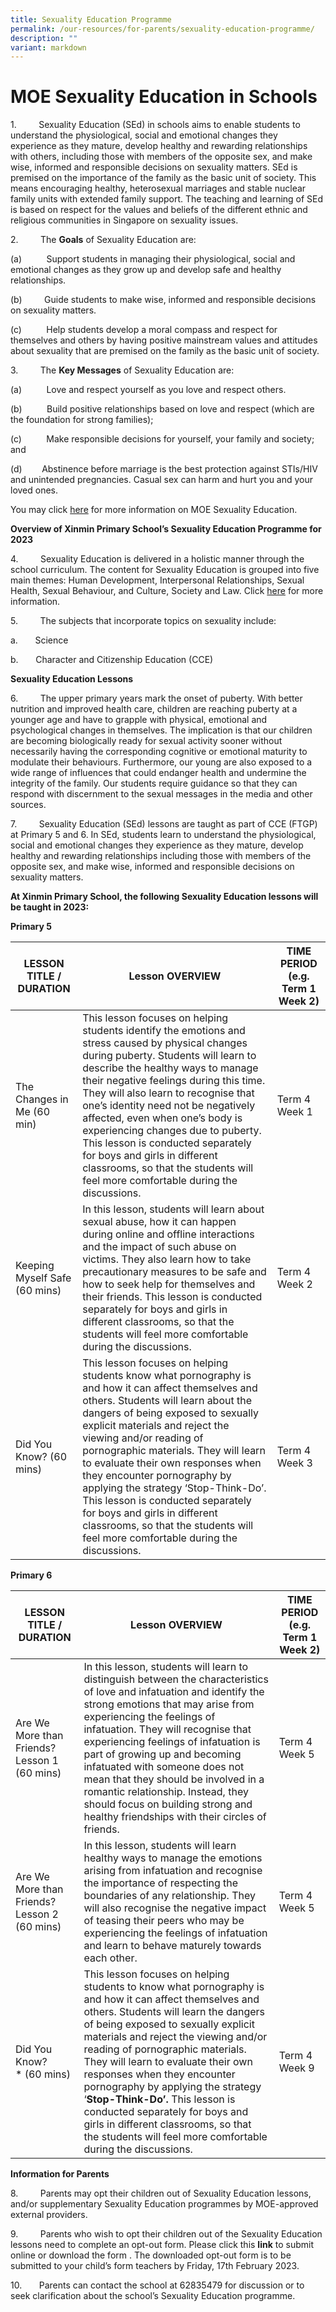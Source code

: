 ```yaml
---
title: Sexuality Education Programme
permalink: /our-resources/for-parents/sexuality-education-programme/
description: ""
variant: markdown
---
```

# **MOE Sexuality Education in Schools** 

1.         Sexuality Education (SEd) in schools aims to enable students to understand the physiological, social and emotional changes they experience as they mature, develop healthy and rewarding relationships with others, including those with members of the opposite sex, and make wise, informed and responsible decisions on sexuality matters. SEd is premised on the importance of the family as the basic unit of society. This means encouraging healthy, heterosexual marriages and stable nuclear family units with extended family support. The teaching and learning of SEd is based on respect for the values and beliefs of the different ethnic and religious communities in Singapore on sexuality issues.

2.         The **Goals** of Sexuality Education are:

(a)          Support students in managing their physiological, social and emotional changes as they grow up and develop safe and healthy relationships.

(b)         Guide students to make wise, informed and responsible decisions on sexuality matters.

(c)          Help students develop a moral compass and respect for themselves and others by having positive mainstream values and attitudes about sexuality that are premised on the family as the basic unit of society.

3.         The **Key Messages** of Sexuality Education are:

(a)          Love and respect yourself as you love and respect others.

(b)          Build positive relationships based on love and respect (which are the foundation for strong families);

(c)          Make responsible decisions for yourself, your family and society; and

(d)        Abstinence before marriage is the best protection against STIs/HIV and unintended pregnancies. Casual sex can harm and hurt you and your loved ones.

You may click [here](https://go.gov.sg/moe-sexuality-education) for more information on MOE Sexuality Education. 

**Overview of Xinmin Primary School’s Sexuality Education Programme for 2023**

4.         Sexuality Education is delivered in a holistic manner through the school curriculum. The content for Sexuality Education is grouped into five main themes: Human Development, Interpersonal Relationships, Sexual Health, Sexual Behaviour, and Culture, Society and Law. Click [here](https://www.moe.gov.sg/education-in-sg/our-programmes/sexuality-education/scope-and-teaching-approach) for more information.

  
5.         The subjects that incorporate topics on sexuality include:

a.       Science

b.       Character and Citizenship Education (CCE)

**Sexuality Education Lessons**

6.         The upper primary years mark the onset of puberty. With better nutrition and improved health care, children are reaching puberty at a younger age and have to grapple with physical, emotional and psychological changes in themselves. The implication is that our children are becoming biologically ready for sexual activity sooner without necessarily having the corresponding cognitive or emotional maturity to modulate their behaviours. Furthermore, our young are also exposed to a wide range of influences that could endanger health and undermine the integrity of the family. Our students require guidance so that they can respond with discernment to the sexual messages in the media and other sources.

7\.         Sexuality Education (SEd) lessons are taught as part of CCE (FTGP) at Primary 5 and 6. In SEd, students learn to understand the physiological, social and emotional changes they experience as they mature, develop healthy and rewarding relationships including those with members of the opposite sex, and make wise, informed and responsible decisions on sexuality matters. 

**At Xinmin Primary School, the following Sexuality Education lessons will be taught in 2023:**

**Primary 5**

|**LESSON TITLE / DURATION**|**Lesson OVERVIEW**| **TIME PERIOD** **(e.g. Term 1 Week 2)**|
| --- | --- | --- | 
|The Changes in Me (60 min) | This lesson focuses on helping students identify the emotions and stress caused by physical changes during puberty. Students will learn to describe the healthy ways to manage their negative feelings during this time. They will also learn to recognise that one’s identity need not be negatively affected, even when one’s body is experiencing changes due to puberty. This lesson is conducted separately for boys and girls in different classrooms, so that the students will feel more comfortable during the discussions.| Term 4 Week 1|
| Keeping Myself Safe (60 mins)| In this lesson, students will learn about sexual abuse, how it can happen during online and offline interactions and the impact of such abuse on victims. They also learn how to take precautionary measures to be safe and how to seek help for themselves and their friends. This lesson is conducted separately for boys and girls in different classrooms, so that the students will feel more comfortable during the discussions. |Term 4 Week 2|  
|Did You Know? (60 mins)| This lesson focuses on helping students know what pornography is and how it can affect themselves and others. Students will learn about the dangers of being exposed to sexually explicit materials and reject the viewing and/or reading of pornographic materials. They will learn to evaluate their own responses when they encounter pornography by applying the strategy ‘Stop-Think-Do’. This lesson is conducted separately for boys and girls in different classrooms, so that the students will feel more comfortable during the discussions.| Term 4 Week 3 |

**Primary 6**

|**LESSON TITLE / DURATION**|**Lesson OVERVIEW**| **TIME PERIOD** **(e.g. Term 1 Week 2)**|
| --- | --- | --- | 
|Are We More than Friends? Lesson 1 (60 mins) | In this lesson, students will learn to distinguish between the characteristics of love and infatuation and identify the strong emotions that may arise from experiencing the feelings of infatuation. They will recognise that experiencing feelings of infatuation is part of growing up and becoming infatuated with someone does not mean that they should be involved in a romantic relationship. Instead, they should focus on building strong and healthy friendships with their circles of friends. |Term 4 Week 5|
| Are We More than Friends? Lesson 2 (60 mins)| In this lesson, students will learn healthy ways to manage the emotions arising from infatuation and recognise the importance of respecting the boundaries of any relationship. They will also recognise the negative impact of teasing their peers who may be experiencing the feelings of infatuation and learn to behave maturely towards each other.|Term 4 Week 5|
|Did You Know? * (60 mins)|This lesson focuses on helping students to know what pornography is and how it can affect themselves and others. Students will learn the dangers of being exposed to sexually explicit materials and reject the viewing and/or reading of pornographic materials. They will learn to evaluate their own responses when they encounter pornography by applying the strategy ‘**Stop-Think-Do’.** This lesson is conducted separately for boys and girls in different classrooms, so that the students will feel more comfortable during the discussions. | Term 4 Week 9 |
 

**Information for Parents**

8.         Parents may opt their children out of Sexuality Education lessons, and/or supplementary Sexuality Education programmes by MOE-approved external providers.

9.         Parents who wish to opt their children out of the Sexuality Education lessons need to complete an opt-out form. Please click this **link** to submit online or download the form [](/files/ANNEX%20A_Opt%20Out%20Form.pdf). The downloaded opt-out form is to be submitted to your child’s form teachers by Friday, 17th February 2023.

  
  

10.       Parents can contact the school at 62835479 for discussion or to seek clarification about the school’s Sexuality Education programme.